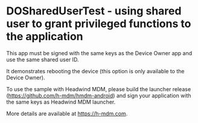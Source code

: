 # DOSharedUserTest - using shared user to grant privileged functions to the application

This app must be signed with the same keys as the Device Owner app and use the same shared user ID.

It demonstrates rebooting the device (this option is only available to the Device Owner).

To use the sample with Headwind MDM, please build the launcher release (https://github.com/h-mdm/hmdm-android) and sign your application with the same keys as Headwind MDM launcher.

More details are available at https://h-mdm.com.
